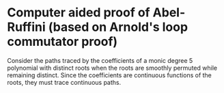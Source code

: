 # Computer aided proof of Abel-Ruffini (based on Arnold's loop commutator proof)
Consider the paths traced by the coefficients of a monic degree 5 polynomial with distinct roots when the roots are smoothly permuted while remaining distinct.
Since the coefficients are continuous functions of the roots, they must trace continuous paths.
